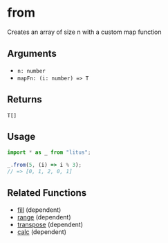 # from

Creates an array of size n with a custom map function

## Arguments

- `n: number`
- `mapFn: (i: number) => T`

## Returns

`T[]`

## Usage

```ts
import * as _ from "litus";

_.from(5, (i) => i % 3);
// => [0, 1, 2, 0, 1]
```

## Related Functions

- [fill](fill.md) (dependent)
- [range](range.md) (dependent)
- [transpose](transpose.md) (dependent)
- [calc](../math/calc.md) (dependent)
